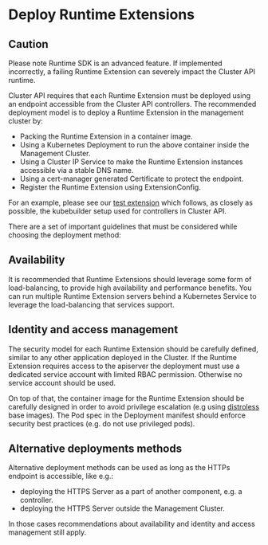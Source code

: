 # Deploy Runtime Extensions

<aside class="note warning">

<h1>Caution</h1>

Please note Runtime SDK is an advanced feature. If implemented incorrectly, a failing Runtime Extension can severely impact the Cluster API runtime.

</aside>

Cluster API requires that each Runtime Extension must be deployed using an endpoint accessible from the Cluster API
controllers. The recommended deployment model is to deploy a Runtime Extension in the management cluster by:

- Packing the Runtime Extension in a container image.
- Using a Kubernetes Deployment to run the above container inside the Management Cluster.
- Using a Cluster IP Service to make the Runtime Extension instances accessible via a stable DNS name.
- Using a cert-manager generated Certificate to protect the endpoint.
- Register the Runtime Extension using ExtensionConfig.

For an example, please see our [test extension](https://github.com/kubernetes-sigs/cluster-api/tree/main/test/extension)
which follows, as closely as possible, the kubebuilder setup used for controllers in Cluster API.

There are a set of important guidelines that must be considered while choosing the deployment method:

## Availability

It is recommended that Runtime Extensions should leverage some form of load-balancing, to provide high availability
and performance benefits. You can run multiple Runtime Extension servers behind a Kubernetes Service to leverage the
load-balancing that services support.

## Identity and access management

The security model for each Runtime Extension should be carefully defined, similar to any other application deployed
in the Cluster. If the Runtime Extension requires access to the apiserver the deployment must use a dedicated service 
account with limited RBAC permission. Otherwise no service account should be used.

On top of that, the container image for the Runtime Extension should be carefully designed in order to avoid
privilege escalation (e.g using [distroless](https://github.com/GoogleContainerTools/distroless) base images).
The Pod spec in the Deployment manifest should enforce security best practices (e.g. do not use privileged pods).

##  Alternative deployments methods

Alternative deployment methods can be used as long as the HTTPs endpoint is accessible, like e.g.:

- deploying the HTTPS Server as a part of another component, e.g. a controller.
- deploying the HTTPS Server outside the Management Cluster.

In those cases recommendations about availability and identity and access management still apply.
